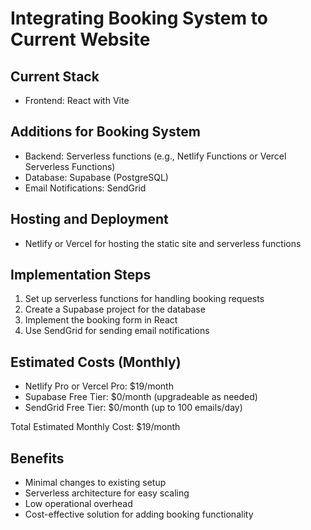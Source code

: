 # Integrating Booking System to Current Website

## Current Stack
- Frontend: React with Vite

## Additions for Booking System
- Backend: Serverless functions (e.g., Netlify Functions or Vercel Serverless Functions)
- Database: Supabase (PostgreSQL)
- Email Notifications: SendGrid

## Hosting and Deployment
- Netlify or Vercel for hosting the static site and serverless functions

## Implementation Steps
1. Set up serverless functions for handling booking requests
2. Create a Supabase project for the database
3. Implement the booking form in React
4. Use SendGrid for sending email notifications

## Estimated Costs (Monthly)
- Netlify Pro or Vercel Pro: $19/month
- Supabase Free Tier: $0/month (upgradeable as needed)
- SendGrid Free Tier: $0/month (up to 100 emails/day)

Total Estimated Monthly Cost: $19/month

## Benefits
- Minimal changes to existing setup
- Serverless architecture for easy scaling
- Low operational overhead
- Cost-effective solution for adding booking functionality